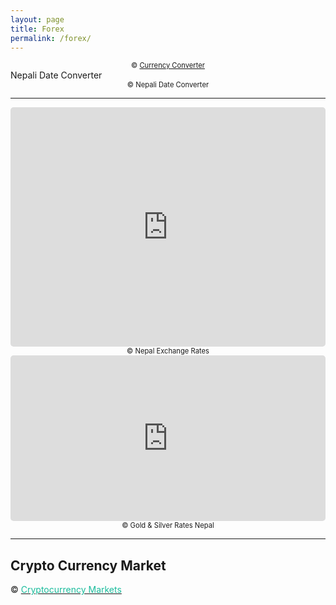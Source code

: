 ```yaml
---
layout: page
title: Forex
permalink: /forex/
---
```


<div class="container">
  <div class="row">
    <div class="col col-12 col-t-6">
      <!-- START CODE Attention! Do not modify this code; -->
      <script>var fm = "USD";var to = "NPR";var tz = "timezone";var sz = "1x2";var lg = "en";var st = "primary";var lr = "1";var rd = "0";</script>
      <a href="https://currencyrate.today/converter-widget" title="Currency Converter">
        <script src="//currencyrate.today/converter"></script>
      </a>
      <div style="font-size:.8em;" align="center">
        © <a href="https://currencyrate.today">Currency Converter</a>
      </div>
      <!-- Attention! Do not modify this code; END CODE -->
    </div>
    <div class="col col-12 col-t-6">
      Nepali Date Converter
      <!-- Start of nepali date converter -->
      <script type="text/javascript"> <!--
      var nc_dc_width = 'responsive';
      var nc_dc_height = 200;
      var nc_dc_api_id = 37120200119464; //-->
      </script>
      <script type="text/javascript" src="https://www.ashesh.com.np/nepali-date/dcnew.js"></script><div align="center" style="font-size:.8em;">© <a href="https://www.ashesh.com.np/nepali-date-converter.php" style="text-decoration:none;" title="Nepali date converter" target="_blank">Nepali Date Converter</a></div>
      <!-- End of nepali date converter -->
    </div>
  </div>
</div>


<hr>

<div class="container">
  <div class="row">
    <div class="col col-12 col-t-6">
      <iframe src="https://www.ashesh.com.np/forex/widget2.php?api=971116j423" frameborder="0" scrolling="yes" marginwidth="0" marginheight="0" style="border:none; overflow:hidden; width:100%; height:383px; border-radius:5px;">
      </iframe><div style="font-size:.8em;" align="center"><span style="text-align:left">© <a href="https://www.ashesh.com.np/forex/" title="Nepal Exchange Rates for Nepalese Rupee" target="_blank" style="text-decoration:none;">Nepal Exchange Rates</a></span></div>
    </div>  
    <div class="col col-12 col-t-6">
      <iframe src="https://www.ashesh.com.np/gold/widget.php?api=981113j461&header_color=0077e5" frameborder="0" scrolling="no" marginwidth="0" marginheight="0" style="border:none; overflow:hidden; width:100%; height:265px; border-radius:5px;" allowtransparency="true">
      </iframe><div style="font-size:.8em;" align="center"><span style="text-align:left">© <a href="https://www.ashesh.com.np/gold/" title="Gold & Silver Rates Nepal" target="_blank" style="text-decoration:none;">Gold & Silver Rates Nepal</a></span></div>
    </div>
  </div>
</div>

<hr>

## Crypto Currency Market
<!-- TradingView Widget BEGIN -->
<div class="tradingview-widget-container">
  <div class="tradingview-widget-container__widget"></div>
  <div class="tradingview-widget-copyright">© <a href="https://www.tradingview.com/markets/cryptocurrencies/prices-all/" rel="noopener" target="_blank"><span style="color:#1ABC9C;">Cryptocurrency Markets</span></a></div>
  <script type="text/javascript" src="https://s3.tradingview.com/external-embedding/embed-widget-screener.js" async>
  {
  "width": "100%",
  "height": 400,
  "defaultColumn": "overview",
  "screener_type": "crypto_mkt",
  "displayCurrency": "USD",
  "colorTheme": "light",
  "locale": "en"
}
  </script>
</div>
<!-- TradingView Widget END -->

